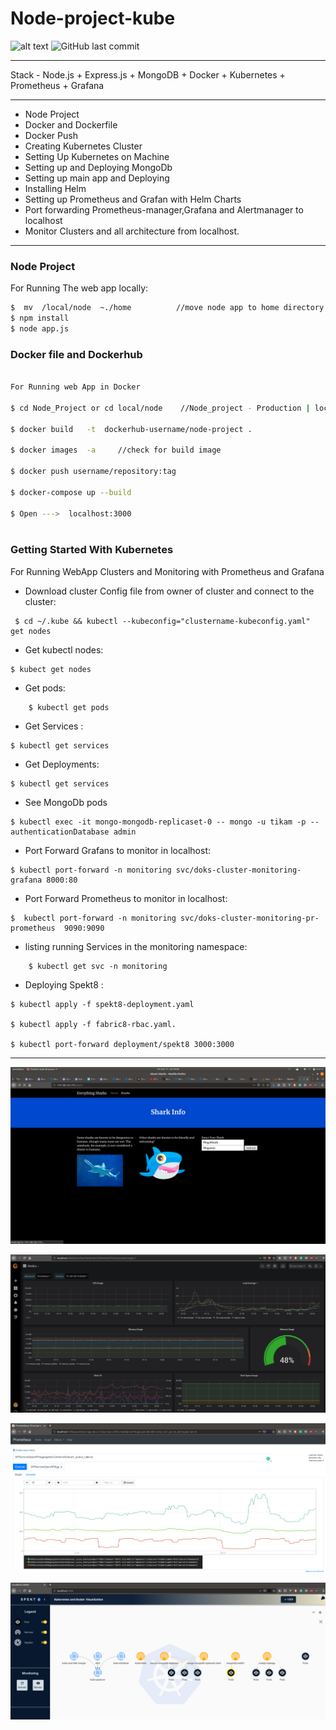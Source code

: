 # Node-project-kube

![alt text](https://img.shields.io/docker/automated/timon02/node-replicas?style=for-the-badge)
![GitHub last commit](https://img.shields.io/github/last-commit/tikam02/Node-project-kube?style=for-the-badge)
*********
Stack - Node.js + Express.js + MongoDB + Docker + Kubernetes + Prometheus + Grafana

*****
- Node Project
- Docker and Dockerfile
- Docker Push
- Creating Kubernetes Cluster
- Setting Up Kubernetes on Machine
- Setting up and Deploying MongoDb
- Setting up main app and Deploying
- Installing Helm 
- Setting up Prometheus and Grafan with Helm  Charts
- Port forwarding Prometheus-manager,Grafana and Alertmanager to localhost
- Monitor Clusters and all architecture from localhost.


*********************

### Node Project 
For Running The web app locally:
```bash
$  mv  /local/node  ~./home          //move node app to home directory because db setup at home for time to time restart.
$ npm install
$ node app.js 
```




### Docker file and Dockerhub

```bash

For Running web App in Docker 

$ cd Node_Project or cd local/node    //Node_project - Production | local/node - local run

$ docker build   -t  dockerhub-username/node-project .

$ docker images  -a     //check for build image

$ docker push username/repository:tag

$ docker-compose up --build  

$ Open --->  localhost:3000
 
 ```


### Getting Started With Kubernetes

For Running WebApp Clusters and Monitoring with Prometheus and Grafana


- Download cluster Config file from owner of cluster and connect to the cluster:
```
 $ cd ~/.kube && kubectl --kubeconfig="clustername-kubeconfig.yaml" get nodes
 ```

- Get kubectl nodes:
```
$ kubect get nodes
```

- Get pods:
```
    $ kubectl get pods 
```

- Get Services :
```
$ kubectl get services
```

- Get Deployments:
```
$ kubectl get services
```

- See MongoDb pods

```
$ kubectl exec -it mongo-mongodb-replicaset-0 -- mongo -u tikam -p --authenticationDatabase admin
```

- Port Forward Grafans to monitor in localhost:
```
$ kubectl port-forward -n monitoring svc/doks-cluster-monitoring-grafana 8000:80
```


- Port Forward Prometheus to monitor in localhost:
```
$  kubectl port-forward -n monitoring svc/doks-cluster-monitoring-pr-prometheus  9090:9090
```

- listing running Services in the monitoring namespace:
```
    $ kubectl get svc -n monitoring
 ```

- Deploying Spekt8 :

```
$ kubectl apply -f spekt8-deployment.yaml

$ kubectl apply -f fabric8-rbac.yaml.

$ kubectl port-forward deployment/spekt8 3000:3000

```



****************************************
![Node Web App](https://github.com/Tikam02/Node-project-kube/blob/master/images/frontend.png)

![Grafana](https://github.com/Tikam02/Node-project-kube/blob/master/images/grafana.png)

![Prometheus](https://github.com/Tikam02/Node-project-kube/blob/master/images/prometheus.png)

![Spekt8](https://github.com/Tikam02/Node-project-kube/blob/master/images/spek8.png)







